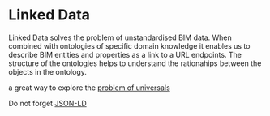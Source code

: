 # Linked Data

Linked Data solves the problem of unstandardised BIM data. When combined with ontologies of specific domain knowledge it enables us to describe BIM entities and properties as a link to a URL endpoints. The structure of the ontologies helps to understand the rationahips between the objects in the ontology.

a great way to explore the [problem of universals](https://en.m.wikipedia.org/wiki/Problem_of_universals)

Do not forget [JSON-LD]

[JSON-LD]: https://json-ld.org/
